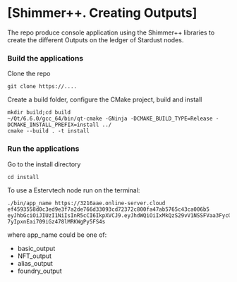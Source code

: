 # [Shimmer++. Creating Outputs]

The repo produce console application using the Shimmer++ libraries to create the different Outputs on
the ledger of Stardust nodes.

### Build the applications


Clone the repo 
```
git clone https://....
```
Create a build folder, configure the CMake project, build and install
```
mkdir build;cd build
~/Qt/6.6.0/gcc_64/bin/qt-cmake -GNinja -DCMAKE_BUILD_TYPE=Release -DCMAKE_INSTALL_PREFIX=install ../
cmake --build . -t install
```

### Run the applications

Go to the install directory
```
cd install
```

To use a Estervtech node run on the terminal:

```
./bin/app_name https://3216aae.online-server.cloud ef4593558d0c3ed9e3f7a2de766d33093cd72372c800fa47ab5765c43ca006b5 eyJhbGciOiJIUzI1NiIsInR5cCI6IkpXVCJ9.eyJhdWQiOiIxMkQzS29vV1NSSFVaa3Fyc0hRN2FKbW9wWUhqa1RRZk5zaXJkeW5QWTZHdHRZaURuNEN1IiwianRpIjoiMTY4MjY3NzMwMCIsImlhdCI6MTY4MjY3NzMwMCwiaXNzIjoiMTJEM0tvb1dTUkhVWmtxcnNIUTdhSm1vcFlIamtUUWZOc2lyZHluUFk2R3R0WWlEbjRDdSIsIm5iZiI6MTY4MjY3NzMwMCwic3ViIjoiSE9STkVURVNUSEVSIn0.mKAmVL_eDDz-7yIpxnEai709iGz478lMRKWgPy5FS4s
```
where app_name could be one of:
- basic_output
- NFT_output
- alias_output
- foundry_output
